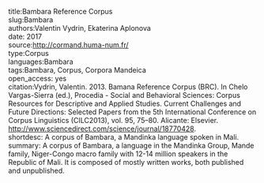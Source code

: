 title:Bambara Reference Corpus  
slug:Bambara  
authors:Valentin Vydrin, Ekaterina Aplonova  
date: 2017  
source:http://cormand.huma-num.fr/  
type:Corpus  
languages:Bambara  
tags:Bambara, Corpus, Corpora Mandeica  
open_access: yes  
citation:Vydrin, Valentin. 2013. Bamana Reference Corpus (BRC). In Chelo Vargas-Sierra (ed.), Procedia - Social and Behavioral Sciences: Corpus Resources for Descriptive and Applied Studies. Current Challenges and Future Directions: Selected Papers from the 5th International Conference on Corpus Linguistics (CILC2013), vol. 95, 75–80. Alicante: Elsevier. http://www.sciencedirect.com/science/journal/18770428.  
shortdesc: A corpus of Bambara, a Mandinka language spoken in Mali.  
summary: A corpus of Bambara, a language in the Mandinka Group, Mande family, Niger-Congo macro family with 12-14 million speakers in the Republic of Mali. It is composed of mostly written works, both published and unpublished.

